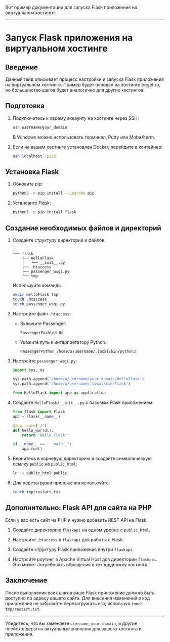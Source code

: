 Вот пример документации для запуска Flask приложения на виртуальном хостинге:

---

# Запуск Flask приложения на виртуальном хостинге

## Введение
Данный гайд описывает процесс настройки и запуска Flask приложения на виртуальном хостинге. Пример будет основан на хостинге beget.ru, но большинство шагов будет аналогично для других хостингов.

## Подготовка
1. Подключитесь к своему аккаунту на хостинге через SSH:
   ```bash
   ssh username@your_domain
   ```
   В Windows можно использовать терминал, Putty или MobaXterm.

2. Если на вашем хостинге установлен Docker, перейдите в контейнер:
   ```bash
   ssh localhost -p222
   ```

## Установка Flask
1. Обновите pip:
   ```bash
   python3 -m pip install --upgrade pip
   ```

2. Установите Flask:
   ```bash
   python3 -m pip install flask
   ```

## Создание необходимых файлов и директорий
1. Создайте структуру директорий и файлов:
   ```
   .
   └── flask
       ├── HelloFlask
       │   └── __init__.py
       ├── .htaccess
       ├── passenger_wsgi.py
       └── tmp
   ```
   Используйте команды:
   ```bash
   mkdir HelloFlask tmp
   touch .htaccess
   touch passenger_wsgi.py
   ```

2. Настройте файл `.htaccess`:
   - Включите Passenger:
     ```
     PassengerEnabled On
     ```
   - Укажите путь к интерпретатору Python:
     ```
     PassengerPython /home/a/username/.local/bin/python3
     ```

3. Настройте `passenger_wsgi.py`:
   ```python
   import sys, os

   sys.path.append('/home/a/username/your_domain/HelloFlask')
   sys.path.append('/home/a/username/.local/bin/flask')

   from HelloFlask import app as application
   ```

4. Создайте `HelloFlask/__init__.py` с базовым Flask приложением:
   ```python
   from flask import Flask
   app = Flask(__name__)

   @app.route('/')
   def hello_world():
       return 'Hello Flask!'

   if __name__ == '__main__':
       app.run()
   ```

5. Вернитесь в корневую директорию и создайте символическую ссылку `public` на `public_html`:
   ```bash
   ln -s public_html public
   ```

6. Для перезагрузки приложения используйте:
   ```bash
   touch tmp/restart.txt
   ```

## Дополнительно: Flask API для сайта на PHP
Если у вас есть сайт на PHP и нужно добавить REST API на Flask:

1. Создайте директорию `flaskapi` на одном уровне с `public_html`.

2. Настройте `.htaccess` в `flaskapi` для работы с Flask.

3. Создайте структуру Flask приложения внутри `flaskapi`.

4. Настройте роутинг в Apache Virtual Host для директории `flaskapi`. Это может потребовать обращения в техподдержку хостинга.

## Заключение
После выполнения всех шагов ваше Flask приложение должно быть доступно по адресу вашего сайта. Для внесения изменений в код приложения не забывайте перезагружать его, используя `touch tmp/restart.txt`.

---

Убедитесь, что вы заменяете `username`, `your_domain`, и другие плейсхолдеры на актуальные значения для вашего хостинга и приложения.
